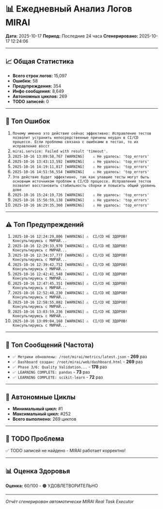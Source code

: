 # 📊 Ежедневный Анализ Логов MIRAI

**Дата:** 2025-10-17
**Период:** Последние 24 часа
**Сгенерировано:** 2025-10-17 12:24:06

---

## 📈 Общая Статистика

- **Всего строк логов:** 15,097
- **Ошибки:** 58
- **Предупреждения:** 354
- **Инфо сообщения:** 8,649
- **Автономных циклов:** 269
- **TODO записей:** 0

---

## 🔴 Топ Ошибок

1. `Почему именно это действие сейчас эффективно: Исправление тестов позволит устранить непосредственные причины неудач в CI/CD процессе. Если проблема связана с ошибками в тестах, то их исправление восст`
2. `mirai.service: Failed with result 'timeout'.`
3. `2025-10-16 13:09:58,767 [WARNING]    ⚠️ Не удалось: 'top_errors'`
4. `2025-10-16 13:43:13,592 [WARNING]    ⚠️ Не удалось: 'top_errors'`
5. `2025-10-16 14:19:11,817 [WARNING]    ⚠️ Не удалось: 'top_errors'`
6. `2025-10-16 14:51:56,554 [WARNING]    ⚠️ Не удалось: 'top_errors'`
7. `Это действие будет эффективно, так как упавшие тесты могут быть основным источником проблем в CI/CD процессе. Исправление тестов позволит восстановить стабильность сборки и повысить общий уровень дове`
8. `2025-10-16 15:24:19,726 [WARNING]    ⚠️ Не удалось: 'top_errors'`
9. `2025-10-16 15:56:59,138 [WARNING]    ⚠️ Не удалось: 'top_errors'`
10. `2025-10-16 16:29:35,360 [WARNING]    ⚠️ Не удалось: 'top_errors'`

---

## ⚠️ Топ Предупреждений

1. `2025-10-16 12:24:29,806 [WARNING] ⚠️  CI/CD НЕ ЗДОРОВ! Консультируюсь с МИРАЙ...`
2. `2025-10-16 12:29:33,970 [WARNING] ⚠️  CI/CD НЕ ЗДОРОВ! Консультируюсь с МИРАЙ...`
3. `2025-10-16 12:34:37,777 [WARNING] ⚠️  CI/CD НЕ ЗДОРОВ! Консультируюсь с МИРАЙ...`
4. `2025-10-16 12:39:42,752 [WARNING] ⚠️  CI/CD НЕ ЗДОРОВ! Консультируюсь с МИРАЙ...`
5. `2025-10-16 12:42:41,548 [WARNING] ⚠️  CI/CD НЕ ЗДОРОВ! Консультируюсь с МИРАЙ...`
6. `2025-10-16 12:47:45,351 [WARNING] ⚠️  CI/CD НЕ ЗДОРОВ! Консультируюсь с МИРАЙ...`
7. `2025-10-16 12:52:48,230 [WARNING] ⚠️  CI/CD НЕ ЗДОРОВ! Консультируюсь с МИРАЙ...`
8. `2025-10-16 12:58:55,882 [WARNING] ⚠️  CI/CD НЕ ЗДОРОВ! Консультируюсь с МИРАЙ...`
9. `2025-10-16 13:03:59,236 [WARNING] ⚠️  CI/CD НЕ ЗДОРОВ! Консультируюсь с МИРАЙ...`
10. `2025-10-16 13:09:04,168 [WARNING] ⚠️  CI/CD НЕ ЗДОРОВ! Консультируюсь с МИРАЙ...`

---

## 💬 Топ Сообщений (Частота)

- `✅ Метрики обновлены: /root/mirai/metrics/latest.json` - **269** раз
- `✅ Dashboard создан: /root/mirai/web/dashboard.html` - **269** раз
- `✅ Phase 3/6: Quality Validation...` - **178** раз
- `✅ LEARNING COMPLETE: pandas` - **73** раз
- `✅ LEARNING COMPLETE: scikit-learn` - **72** раз

---

## 🔄 Автономные Циклы

- **Минимальный цикл:** #1
- **Максимальный цикл:** #252
- **Всего выполнено:** 269 циклов

---

## 🚨 TODO Проблема

✅ TODO записей не найдено - MIRAI работает корректно!

---

## 📊 Оценка Здоровья

**Оценка:** 60/100 - 🟠 УДОВЛЕТВОРИТЕЛЬНО

---

*Отчёт сгенерирован автоматически MIRAI Real Task Executor*
